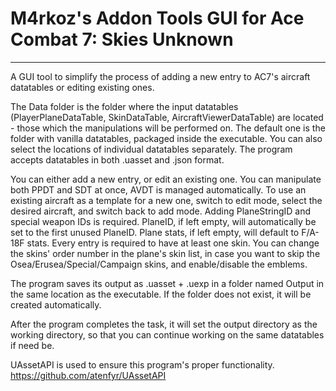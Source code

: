 # M4rkoz's Addon Tools GUI for Ace Combat 7: Skies Unknown
----------------------------------------------------------------
A GUI tool to simplify the process of adding a new entry to AC7's aircraft datatables or editing existing ones.

The Data folder is the folder where the input datatables (PlayerPlaneDataTable, SkinDataTable, AircraftViewerDataTable) are located - those which the manipulations will be performed on. The default one is the folder with vanilla datatables, packaged inside the executable. You can also select the locations of individual datatables separately. The program accepts datatables in both .uasset and .json format.

You can either add a new entry, or edit an existing one. You can manipulate both PPDT and SDT at once, AVDT is managed automatically.
To use an existing aircraft as a template for a new one, switch to edit mode, select the desired aircraft, and switch back to add mode.
Adding PlaneStringID and special weapon IDs is required. PlaneID, if left empty, will automatically be set to the first unused PlaneID. Plane stats, if left empty, will default to F/A-18F stats.
Every entry is required to have at least one skin. You can change the skins' order number in the plane's skin list, in case you want to skip the Osea/Erusea/Special/Campaign skins, and enable/disable the emblems.

The program saves its output as .uasset + .uexp in a folder named Output in the same location as the executable. If the folder does not exist, it will be created automatically.

After the program completes the task, it will set the output directory as the working directory, so that you can continue working on the same datatables if need be.

UAssetAPI is used to ensure this program's proper functionality.
https://github.com/atenfyr/UAssetAPI
